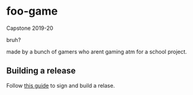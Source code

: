 # foo-game

Capstone 2019-20

bruh?

made by a bunch of gamers who arent gaming atm for a school project. 

## Building a release

Follow [this guide](https://flutter.dev/docs/deployment/android) to sign and build a relase.
